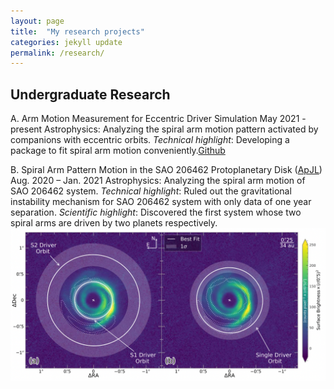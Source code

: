 ```yaml
---
layout: page
title:  "My research projects"
categories: jekyll update
permalink: /research/
---
```

## Undergraduate Research

A. Arm Motion Measurement for Eccentric Driver Simulation
May 2021 - present
Astrophysics: Analyzing the spiral arm motion pattern activated by companions with eccentric orbits.
_Technical highlight_: Developing a package to fit spiral arm motion conveniently.[Github]

B. Spiral Arm Pattern Motion in the SAO 206462 Protoplanetary Disk ([ApJL])
Aug. 2020 – Jan. 2021
Astrophysics: Analyzing the spiral arm motion of SAO 206462 system.
_Technical highlight_: Ruled out the gravitational instability mechanism for SAO 206462 system with only data of one year separation. 
_Scientific highlight_: Discovered the first system whose two spiral arms are driven by two planets respectively. 
![results](/assets/res2.png)









[ApJL]: https://iopscience.iop.org/article/10.3847/2041-8213/abd241/pdf
[Github]: https://github.com/wddlx/Spiral-arm-motion-calculator